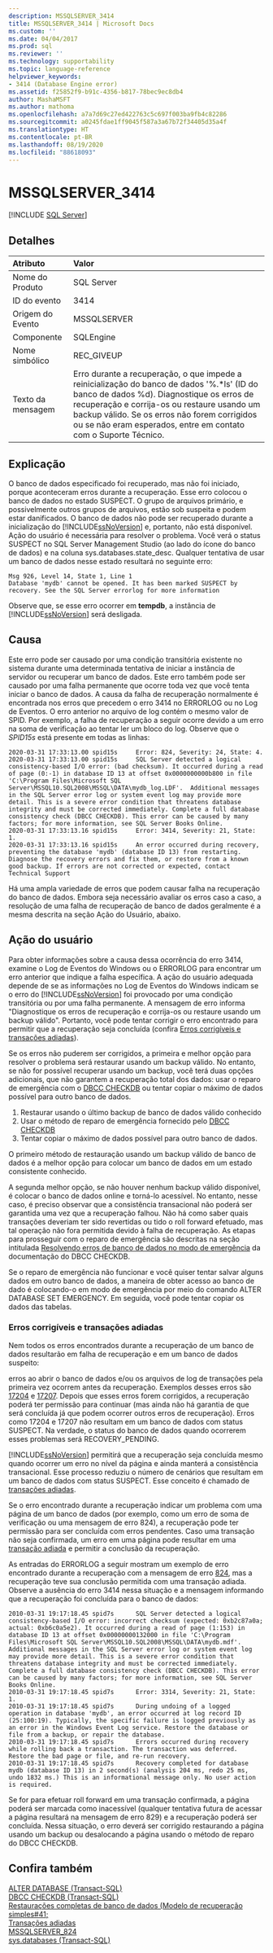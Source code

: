 ```yaml
---
description: MSSQLSERVER_3414
title: MSSQLSERVER_3414 | Microsoft Docs
ms.custom: ''
ms.date: 04/04/2017
ms.prod: sql
ms.reviewer: ''
ms.technology: supportability
ms.topic: language-reference
helpviewer_keywords:
- 3414 (Database Engine error)
ms.assetid: f25852f9-b91c-4356-b817-78bec9ec8db4
author: MashaMSFT
ms.author: mathoma
ms.openlocfilehash: a7a7d69c27ed422763c5c697f003ba9fb4c82286
ms.sourcegitcommit: a0245fdae1ff9045f587a3a67b72f34405d35a4f
ms.translationtype: HT
ms.contentlocale: pt-BR
ms.lasthandoff: 08/19/2020
ms.locfileid: "88618093"
---
```

# <a name="mssqlserver_3414"></a>MSSQLSERVER_3414
 [!INCLUDE [SQL Server](../../includes/applies-to-version/sqlserver.md)]
  
## <a name="details"></a>Detalhes  
  
| Atributo | Valor |  
| :-------- | :---- |  
|Nome do Produto|SQL Server|  
|ID do evento|3414|  
|Origem do Evento|MSSQLSERVER|  
|Componente|SQLEngine|  
|Nome simbólico|REC_GIVEUP|  
|Texto da mensagem|Erro durante a recuperação, o que impede a reinicialização do banco de dados '%.*ls' (ID do banco de dados %d). Diagnostique os erros de recuperação e corrija-os ou restaure usando um backup válido. Se os erros não forem corrigidos ou se não eram esperados, entre em contato com o Suporte Técnico.|  
  
## <a name="explanation"></a>Explicação  
O banco de dados especificado foi recuperado, mas não foi iniciado, porque aconteceram erros durante a recuperação. Esse erro colocou o banco de dados no estado SUSPECT. O grupo de arquivos primário, e possivelmente outros grupos de arquivos, estão sob suspeita e podem estar danificados. O banco de dados não pode ser recuperado durante a inicialização do [!INCLUDE[ssNoVersion](../../includes/ssnoversion-md.md)] e, portanto, não está disponível. Ação do usuário é necessária para resolver o problema. Você verá o status SUSPECT no SQL Server Management Studio (ao lado do ícone do banco de dados) e na coluna sys.databases.state_desc. Qualquer tentativa de usar um banco de dados nesse estado resultará no seguinte erro:

```
Msg 926, Level 14, State 1, Line 1 
Database 'mydb' cannot be opened. It has been marked SUSPECT by recovery. See the SQL Server errorlog for more information
```
  
Observe que, se esse erro ocorrer em **tempdb**, a instância de [!INCLUDE[ssNoVersion](../../includes/ssnoversion-md.md)] será desligada.  

## <a name="cause"></a>Causa
Este erro pode ser causado por uma condição transitória existente no sistema durante uma determinada tentativa de iniciar a instância de servidor ou recuperar um banco de dados. Este erro também pode ser causado por uma falha permanente que ocorre toda vez que você tenta iniciar o banco de dados. A causa da falha de recuperação normalmente é encontrada nos erros que precedem o erro 3414 no ERRORLOG ou no Log de Eventos. O erro anterior no arquivo de log contém o mesmo valor de SPID<n>. Por exemplo, a falha de recuperação a seguir ocorre devido a um erro na soma de verificação ao tentar ler um bloco do log. Observe que o *SPID15s* está presente em todas as linhas:

```
2020-03-31 17:33:13.00 spid15s     Error: 824, Severity: 24, State: 4.  
2020-03-31 17:33:13.00 spid15s     SQL Server detected a logical consistency-based I/O error: (bad checksum). It occurred during a read of page (0:-1) in database ID 13 at offset 0x0000000000b800 in file 'C:\Program Files\Microsoft SQL Server\MSSQL10.SQL2008\MSSQL\DATA\mydb_log.LDF'.  Additional messages in the SQL Server error log or system event log may provide more detail. This is a severe error condition that threatens database integrity and must be corrected immediately. Complete a full database consistency check (DBCC CHECKDB). This error can be caused by many factors; for more information, see SQL Server Books Online.   
2020-03-31 17:33:13.16 spid15s     Error: 3414, Severity: 21, State: 1.  
2020-03-31 17:33:13.16 spid15s     An error occurred during recovery, preventing the database 'mydb' (database ID 13) from restarting. Diagnose the recovery errors and fix them, or restore from a known good backup. If errors are not corrected or expected, contact Technical Support
```


Há uma ampla variedade de erros que podem causar falha na recuperação do banco de dados. Embora seja necessário avaliar os erros caso a caso, a resolução de uma falha de recuperação de banco de dados geralmente é a mesma descrita na seção Ação do Usuário, abaixo.

## <a name="user-action"></a>Ação do usuário  
 
Para obter informações sobre a causa dessa ocorrência do erro 3414, examine o Log de Eventos do Windows ou o ERRORLOG para encontrar um erro anterior que indique a falha específica. A ação do usuário adequada depende de se as informações no Log de Eventos do Windows indicam se o erro do [!INCLUDE[ssNoVersion](../../includes/ssnoversion-md.md)] foi provocado por uma condição transitória ou por uma falha permanente. A mensagem de erro informa "Diagnostique os erros de recuperação e corrija-os ou restaure usando um backup válido". Portanto, você pode tentar corrigir o erro encontrado para permitir que a recuperação seja concluída (confira [Erros corrigíveis e transações adiadas](#correctable-errors-and-deferred-transactions)).

Se os erros não puderem ser corrigidos, a primeira e melhor opção para resolver o problema será restaurar usando um backup válido. No entanto, se não for possível recuperar usando um backup, você terá duas opções adicionais, que não garantem a recuperação total dos dados: usar o reparo de emergência com o [DBCC CHECKDB](../../t-sql/database-console-commands/dbcc-checkdb-transact-sql.md) ou tentar copiar o máximo de dados possível para outro banco de dados. 

 1. Restaurar usando o último backup de banco de dados válido conhecido
 1. Usar o método de reparo de emergência fornecido pelo [DBCC CHECKDB](../../t-sql/database-console-commands/dbcc-checkdb-transact-sql.md)
 1. Tentar copiar o máximo de dados possível para outro banco de dados.

O primeiro método de restauração usando um backup válido de banco de dados é a melhor opção para colocar um banco de dados em um estado consistente conhecido.  

A segunda melhor opção, se não houver nenhum backup válido disponível, é colocar o banco de dados online e torná-lo acessível. No entanto, nesse caso, é preciso observar que a consistência transacional não poderá ser garantida uma vez que a recuperação falhou. Não há como saber quais transações deveriam ter sido revertidas ou tido o roll forward efetuado, mas tal operação não fora permitida devido à falha de recuperação. As etapas para prosseguir com o reparo de emergência são descritas na seção intitulada [Resolvendo erros de banco de dados no modo de emergência](../../t-sql/database-console-commands/dbcc-checkdb-transact-sql.md#resolving-errors-in-database-emergency-mode) da documentação do DBCC CHECKDB. 

Se o reparo de emergência não funcionar e você quiser tentar salvar alguns dados em outro banco de dados, a maneira de obter acesso ao banco de dado é colocando-o em modo de emergência por meio do comando ALTER DATABASE <dbname> SET EMERGENCY. Em seguida, você pode tentar copiar os dados das tabelas.

### <a name="correctable-errors-and-deferred-transactions"></a>Erros corrigíveis e transações adiadas
Nem todos os erros encontrados durante a recuperação de um banco de dados resultarão em falha de recuperação e em um banco de dados suspeito:

erros ao abrir o banco de dados e/ou os arquivos de log de transações pela primeira vez ocorrem antes da recuperação. Exemplos desses erros são [17204](mssqlserver-17204-database-engine-error.md) e [17207](mssqlserver-17207-database-engine-error.md). Depois que esses erros forem corrigidos, a recuperação poderá ter permissão para continuar (mas ainda não há garantia de que será concluída já que podem ocorrer outros erros de recuperação). Erros como 17204 e 17207 não resultam em um banco de dados com status SUSPECT. Na verdade, o status do banco de dados quando ocorrerem esses problemas será RECOVERY_PENDING. 

[!INCLUDE[ssNoVersion](../../includes/ssnoversion-md.md)] permitirá que a recuperação seja concluída mesmo quando ocorrer um erro no nível da página e ainda manterá a consistência transacional. Esse processo reduziu o número de cenários que resultam em um banco de dados com status SUSPECT. Esse conceito é chamado de [transações adiadas](../backup-restore/deferred-transactions-sql-server.md).

Se o erro encontrado durante a recuperação indicar um problema com uma página de um banco de dados (por exemplo, como um erro de soma de verificação ou uma mensagem de erro 824), a recuperação pode ter permissão para ser concluída com erros pendentes. Caso uma transação não seja confirmada, um erro em uma página pode resultar em uma [transação adiada](../backup-restore/deferred-transactions-sql-server.md) e permitir a conclusão da recuperação.  

As entradas do ERRORLOG a seguir mostram um exemplo de erro encontrado durante a recuperação com a mensagem de erro [824](mssqlserver-824-database-engine-error.md), mas a recuperação teve sua conclusão permitida com uma transação adiada. Observe a ausência do erro 3414 nessa situação e a mensagem informando que a recuperação foi concluída para o banco de dados:

```2010-03-31 19:17:18.45 spid7s      Error: 824, Severity: 24, State: 2.   
2010-03-31 19:17:18.45 spid7s      SQL Server detected a logical consistency-based I/O error: incorrect checksum (expected: 0xb2c87a0a; actual: 0xb6c0a5e2). It occurred during a read of page (1:153) in database ID 13 at offset 0x00000000132000 in file 'C:\Program Files\Microsoft SQL Server\MSSQL10.SQL2008\MSSQL\DATA\mydb.mdf'.  Additional messages in the SQL Server error log or system event log may provide more detail. This is a severe error condition that threatens database integrity and must be corrected immediately. Complete a full database consistency check (DBCC CHECKDB). This error can be caused by many factors; for more information, see SQL Server Books Online.   
2010-03-31 19:17:18.45 spid7s      Error: 3314, Severity: 21, State: 1.   
2010-03-31 19:17:18.45 spid7s      During undoing of a logged operation in database 'mydb', an error occurred at log record ID (25:100:19). Typically, the specific failure is logged previously as an error in the Windows Event Log service. Restore the database or file from a backup, or repair the database.
2010-03-31 19:17:18.45 spid7s      Errors occurred during recovery while rolling back a transaction. The transaction was deferred. Restore the bad page or file, and re-run recovery.   
2010-03-31 19:17:18.45 spid7s      Recovery completed for database mydb (database ID 13) in 2 second(s) (analysis 204 ms, redo 25 ms, undo 1832 ms.) This is an informational message only. No user action is required.   
```

Se for para efetuar roll forward em uma transação confirmada, a página poderá ser marcada como inacessível (qualquer tentativa futura de acessar a página resultará na mensagem de erro 829) e a recuperação poderá ser concluída. Nessa situação, o erro deverá ser corrigido restaurando a página usando um backup ou desalocando a página usando o método de reparo do DBCC CHECKDB.


  
## <a name="see-also"></a>Confira também  
[ALTER DATABASE &#40;Transact-SQL&#41;](~/t-sql/statements/alter-database-transact-sql-set-options.md)  
[DBCC CHECKDB &#40;Transact-SQL&#41;](~/t-sql/database-console-commands/dbcc-checkdb-transact-sql.md)  
[Restaurações completas de banco de dados &#40;Modelo de recuperação simples#41;](~/relational-databases/backup-restore/complete-database-restores-simple-recovery-model.md)  
[Transações adiadas](../backup-restore/deferred-transactions-sql-server.md)  
[MSSQLSERVER_824](~/relational-databases/errors-events/mssqlserver-824-database-engine-error.md)  
[sys.databases &#40;Transact-SQL&#41;](~/relational-databases/system-catalog-views/sys-databases-transact-sql.md)

  
